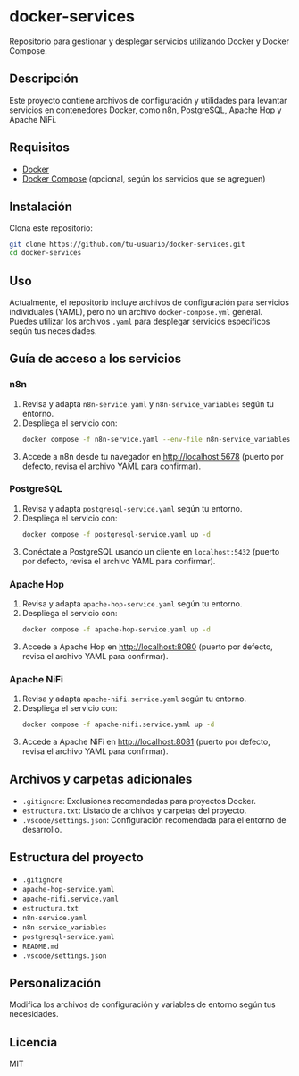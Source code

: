 # docker-services

Repositorio para gestionar y desplegar servicios utilizando Docker y Docker Compose.

## Descripción

Este proyecto contiene archivos de configuración y utilidades para levantar servicios en contenedores Docker, como n8n, PostgreSQL, Apache Hop y Apache NiFi.

## Requisitos

- [Docker](https://www.docker.com/get-started)
- [Docker Compose](https://docs.docker.com/compose/) (opcional, según los servicios que se agreguen)

## Instalación

Clona este repositorio:

```sh
git clone https://github.com/tu-usuario/docker-services.git
cd docker-services
```

## Uso

Actualmente, el repositorio incluye archivos de configuración para servicios individuales (YAML), pero no un archivo `docker-compose.yml` general.  
Puedes utilizar los archivos `.yaml` para desplegar servicios específicos según tus necesidades.

## Guía de acceso a los servicios

### n8n

1. Revisa y adapta `n8n-service.yaml` y `n8n-service_variables` según tu entorno.
2. Despliega el servicio con:
   ```sh
   docker compose -f n8n-service.yaml --env-file n8n-service_variables up -d
   ```
3. Accede a n8n desde tu navegador en [http://localhost:5678](http://localhost:5678) (puerto por defecto, revisa el archivo YAML para confirmar).

### PostgreSQL

1. Revisa y adapta `postgresql-service.yaml` según tu entorno.
2. Despliega el servicio con:
   ```sh
   docker compose -f postgresql-service.yaml up -d
   ```
3. Conéctate a PostgreSQL usando un cliente en `localhost:5432` (puerto por defecto, revisa el archivo YAML para confirmar).

### Apache Hop

1. Revisa y adapta `apache-hop-service.yaml` según tu entorno.
2. Despliega el servicio con:
   ```sh
   docker compose -f apache-hop-service.yaml up -d
   ```
3. Accede a Apache Hop en [http://localhost:8080](http://localhost:8080) (puerto por defecto, revisa el archivo YAML para confirmar).

### Apache NiFi

1. Revisa y adapta `apache-nifi.service.yaml` según tu entorno.
2. Despliega el servicio con:
   ```sh
   docker compose -f apache-nifi.service.yaml up -d
   ```
3. Accede a Apache NiFi en [http://localhost:8081](http://localhost:8081) (puerto por defecto, revisa el archivo YAML para confirmar).

## Archivos y carpetas adicionales

- `.gitignore`: Exclusiones recomendadas para proyectos Docker.
- `estructura.txt`: Listado de archivos y carpetas del proyecto.
- `.vscode/settings.json`: Configuración recomendada para el entorno de desarrollo.

## Estructura del proyecto

- `.gitignore`
- `apache-hop-service.yaml`
- `apache-nifi.service.yaml`
- `estructura.txt`
- `n8n-service.yaml`
- `n8n-service_variables`
- `postgresql-service.yaml`
- `README.md`
- `.vscode/settings.json`

## Personalización

Modifica los archivos de configuración y variables de entorno según tus necesidades.

## Licencia

MIT